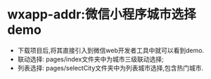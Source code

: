 # wxapp-addr:微信小程序城市选择demo
- 下载项目后,将其直接引入到微信web开发者工具中就可以看到demo.
- 联动选择: pages/index文件夹中为城市三级联动选择;
- 列表选择: pages/selectCity文件夹中为列表城市选择,包含热门城市.